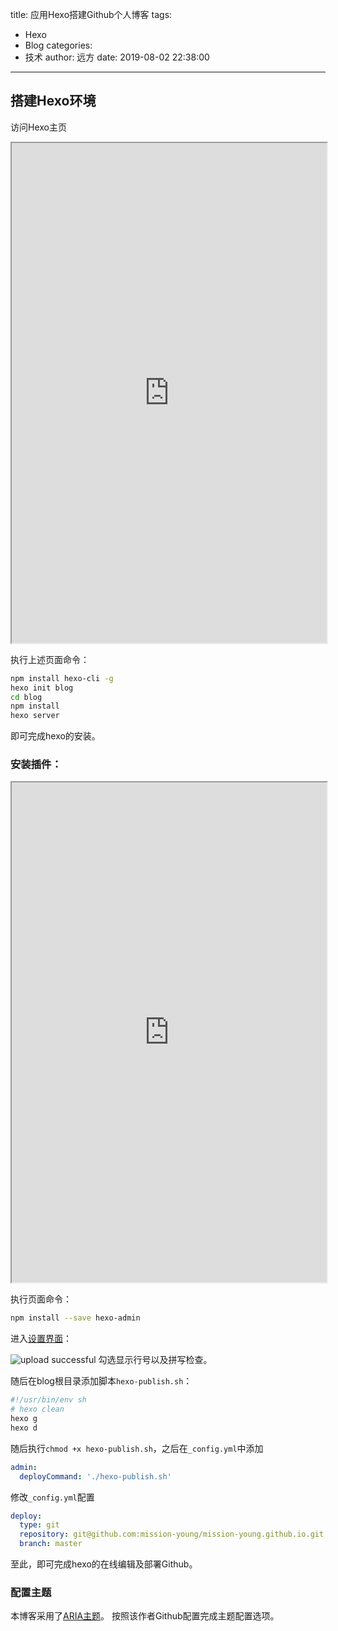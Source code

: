 title: 应用Hexo搭建Github个人博客
tags:
  - Hexo
  - Blog
categories:
  - 技术
author: 远方
date: 2019-08-02 22:38:00
---
## 搭建Hexo环境

访问Hexo主页
<iframe src="https://hexo.io/zh-cn/" width="100%" Height="800">   </iframe>

执行上述页面命令：
```bash
npm install hexo-cli -g
hexo init blog
cd blog
npm install
hexo server
```
即可完成hexo的安装。

### 安装插件：

<iframe src="https://jaredforsyth.com/hexo-admin/" width="100%" Height="800">   </iframe>

执行页面命令：
```bash
npm install --save hexo-admin
```
进入[设置界面](http://localhost:4000/admin/#/settings)：

![upload successful](/images/pasted-1.png)
勾选显示行号以及拼写检查。

随后在blog根目录添加脚本`hexo-publish.sh`：
```bash
#!/usr/bin/env sh
# hexo clean
hexo g
hexo d
```
随后执行`chmod +x hexo-publish.sh`，之后在`_config.yml`中添加
```yml
admin:
  deployCommand: './hexo-publish.sh'
```
修改`_config.yml`配置
```yml
deploy:
  type: git
  repository: git@github.com:mission-young/mission-young.github.io.git
  branch: master
```
至此，即可完成hexo的在线编辑及部署Github。

### 配置主题
本博客采用了[ARIA主题](https://github.com/AlynxZhou/hexo-theme-aria/blob/master/README.zh_CN.md)。
按照该作者Github配置完成主题配置选项。


